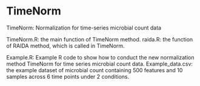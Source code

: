 # TimeNorm
TimeNorm: Normalization for time-series microbial count data

TimeNorm.R: the main function of TimeNorm method. 
raida.R: the function of RAIDA method, which is called in TimeNorm.

Example.R: Example R code to show how to conduct the new normalization method TimeNorm for time series microbial count data.
Example_data.csv: the example dataset of microbial count containing 500 features and 10 samples across 6 time points under 2 conditions.
